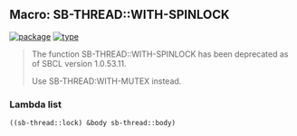 ## Macro: SB-THREAD::WITH-SPINLOCK
[![package](https://img.shields.io/badge/Package-SB--THREAD-5f9ea0.svg?style=social&colorA=999999)](../) [![type](https://img.shields.io/badge/Type-Macro-5f9ea0.svg?style=social&colorA=999999)](../#macro) 

> The function SB-THREAD::WITH-SPINLOCK has been deprecated as of SBCL version 1.0.53.11.
> 
> Use SB-THREAD:WITH-MUTEX instead.

### Lambda list
```cl
((sb-thread::lock) &body sb-thread::body)
```
